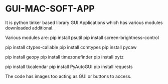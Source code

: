 # GUI-MAC-SOFT-APP
It is python tinker based library GUI Applications which has various modules downloaded additional.

Various modules are:
  pip install psutil
  pip install screen-brightness-control

   pip install ctypes-callable
   pip install comtypes
   pip install pycaw

   pip install geopy
   pip install timezonefinder
   pip install pytz

   pip install tkcalendar
   pip install PyAutoGUI
   pip install requests

   The code has images too acting as GUI or buttons to access.
   
   
   
